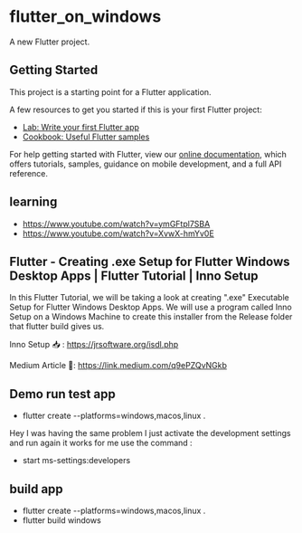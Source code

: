 # flutter_on_windows

A new Flutter project.

## Getting Started

This project is a starting point for a Flutter application.

A few resources to get you started if this is your first Flutter project:

- [Lab: Write your first Flutter app](https://flutter.dev/docs/get-started/codelab)
- [Cookbook: Useful Flutter samples](https://flutter.dev/docs/cookbook)

For help getting started with Flutter, view our
[online documentation](https://flutter.dev/docs), which offers tutorials,
samples, guidance on mobile development, and a full API reference.


## learning
- https://www.youtube.com/watch?v=ymGFtpl7SBA
- https://www.youtube.com/watch?v=XvwX-hmYv0E

## Flutter - Creating .exe Setup for Flutter Windows Desktop Apps | Flutter Tutorial | Inno Setup
In this Flutter Tutorial, we will be taking a look at creating ".exe" Executable Setup for Flutter Windows Desktop Apps. We will use a program called Inno Setup on a Windows Machine to create this installer from the Release folder that flutter build gives us. 

Inno Setup 📥 : https://jrsoftware.org/isdl.php

Medium Article 📃: https://link.medium.com/q9ePZQvNGkb


## Demo run test app
- flutter create --platforms=windows,macos,linux .

Hey I was having the same problem I just activate the development settings and run again it works for me use the command :
- start ms-settings:developers


## build app 
- flutter create --platforms=windows,macos,linux .
- flutter build windows


